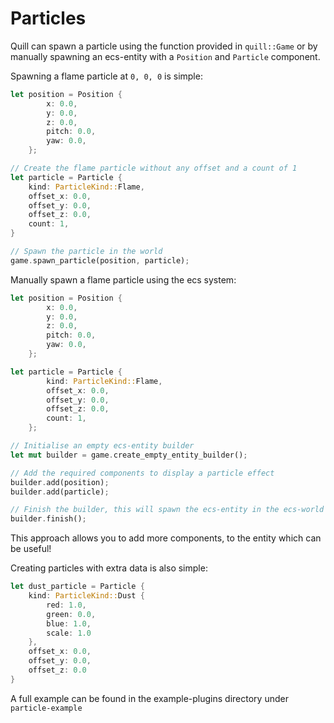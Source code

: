 # Particles
Quill can spawn a particle using the function provided in `quill::Game` or by manually spawning an ecs-entity with a `Position` and `Particle` component.

Spawning a flame particle at `0, 0, 0` is simple:
```rust
let position = Position {
        x: 0.0,
        y: 0.0,
        z: 0.0,
        pitch: 0.0,
        yaw: 0.0,
    };

// Create the flame particle without any offset and a count of 1
let particle = Particle {
    kind: ParticleKind::Flame,
    offset_x: 0.0,
    offset_y: 0.0,
    offset_z: 0.0,
    count: 1,
}

// Spawn the particle in the world
game.spawn_particle(position, particle);
```

Manually spawn a flame particle using the ecs system:
```rust
let position = Position {
        x: 0.0,
        y: 0.0,
        z: 0.0,
        pitch: 0.0,
        yaw: 0.0,
    };

let particle = Particle {
        kind: ParticleKind::Flame,
        offset_x: 0.0,
        offset_y: 0.0,
        offset_z: 0.0,
        count: 1,
    };

// Initialise an empty ecs-entity builder
let mut builder = game.create_empty_entity_builder();

// Add the required components to display a particle effect
builder.add(position);
builder.add(particle);

// Finish the builder, this will spawn the ecs-entity in the ecs-world
builder.finish();
```
This approach allows you to add more components, to the entity which can be useful!

Creating particles with extra data is also simple:
```rust
let dust_particle = Particle {
    kind: ParticleKind::Dust {
        red: 1.0,
        green: 0.0,
        blue: 1.0,
        scale: 1.0
    },
    offset_x: 0.0,
    offset_y: 0.0,
    offset_z: 0.0
}
```


A full example can be found in the example-plugins directory under `particle-example`